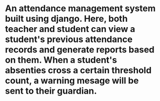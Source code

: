 # An attendance management system built using django. Here, both teacher and student can view a student's previous attendance records and generate reports based on them. When a student's absenties cross a certain threshold count, a warning mesage will be sent to their guardian.
